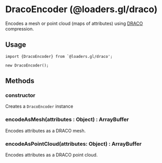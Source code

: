 # DracoEncoder (@loaders.gl/draco)

Encodes a mesh or point cloud (maps of attributes) using [DRACO](https://google.github.io/draco/) compression.


## Usage

```
import {DracoEncoder} from `@loaders.gl/draco';

new DracoEncoder();
```


## Methods

### constructor

Creates a `DracoEncoder` instance


### encodeAsMesh(attributes : Object) : ArrayBuffer

Encodes attributes as a DRACO mesh.


### encodeAsPointCloud(attributes: Object) : ArrayBuffer

Encodes attributes as a DRACO point cloud.
